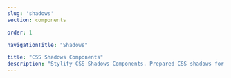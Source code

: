 ```yaml
---
slug: 'shadows'
section: components

order: 1

navigationTitle: "Shadows"

title: "CSS Shadows Components"
description: "Stylify CSS Shadows Components. Prepared CSS shadows for your next web project. Copy&Paste, without CSS framework."
---
```


<interactive-preview class="margin-bottom:48px"
min-height="100"
title="Shadows"
html-snippet="components/shadows"></interactive-preview>

<interactive-preview
title="Shadows - components"
min-height="100"
html-snippet="components/shadows-components"></interactive-preview>
